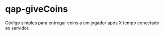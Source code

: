 # qap-giveCoins
Código simples para entregar coins a um jogador após X tempo conectado ao servidor.
